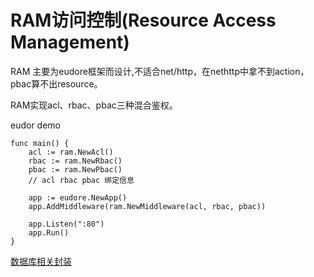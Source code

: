 # RAM访问控制(Resource Access Management)

RAM 主要为eudore框架而设计,不适合net/http，在nethttp中拿不到action，pbac算不出resource。

RAM实现acl、rbac、pbac三种混合鉴权。

eudor demo

```golang
func main() {
	acl := ram.NewAcl()
	rbac := ram.NewRbac()
	pbac := ram.NewPbac()
	// acl rbac pbac 绑定信息

	app := eudore.NewApp()
	app.AddMiddleware(ram.NewMiddleware(acl, rbac, pbac))

	app.Listen(":80")
	app.Run()
}
```

[数据库相关封装](https://github.com/eudore/website/blob/master/framework/ram.go)
